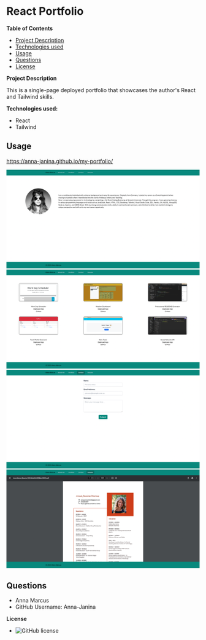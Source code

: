 # React Portfolio


**Table of Contents**

- [Project Description](#project-description)
- [Technologies used](#technologies-used)
- [Usage](#usage)
- [Questions](#questions)
- [License](#license)


**Project Description**

This is a single-page deployed portfolio that showcases the author's React and Tailwind skills.


**Technologies used:**

- React
- Tailwind


## Usage

https://anna-janina.github.io/my-portfolio/

 ![alt text](./src/images/About.png)
 ![alt text](./src/images/Portfolio.png)
 ![alt text](./src/images/Contact.png)
 ![alt text](./src/images/Resume.png)


## Questions

- Anna Marcus
- GitHub Username: Anna-Janina

**License**

- ![GitHub license](https://img.shields.io/badge/license-MIT-blue.svg)
